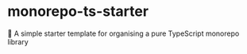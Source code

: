 # monorepo-ts-starter
🔵 A simple starter template for organising a pure TypeScript monorepo library
